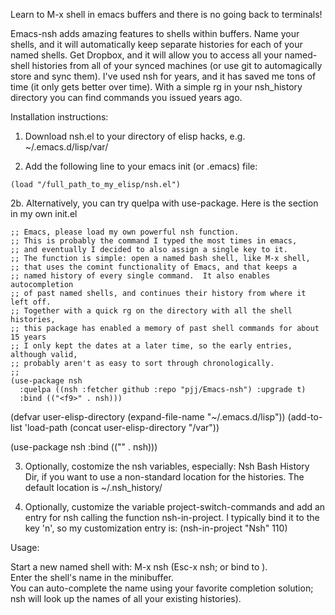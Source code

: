 

Learn to M-x shell in emacs buffers and there is no going back to terminals!

Emacs-nsh adds amazing features to shells within buffers.  Name your
shells, and it will automatically keep separate histories for each of
your named shells.  Get Dropbox, and it will allow you to access all
your named-shell histories from all of your synced machines (or use
git to automagically store and sync them).  I've used nsh for years,
and it has saved me tons of time (it only gets better over time).
With a simple rg in your nsh_history directory you can find commands
you issued years ago.

Installation instructions:

1. Download nsh.el to your directory of elisp hacks, e.g. ~/.emacs.d/lisp/var/

2. Add the following line to your emacs init (or .emacs) file:

```
(load "/full_path_to_my_elisp/nsh.el")
```

2b. Alternatively, you can try quelpa with use-package.  Here is the
section in my own init.el

```
;; Emacs, please load my own powerful nsh function.
;; This is probably the command I typed the most times in emacs,
;; and eventually I decided to also assign a single key to it.
;; The function is simple: open a named bash shell, like M-x shell,
;; that uses the comint functionality of Emacs, and that keeps a
;; named history of every single command.  It also enables autocompletion
;; of past named shells, and continues their history from where it left off.
;; Together with a quick rg on the directory with all the shell histories,
;; this package has enabled a memory of past shell commands for about 15 years
;; I only kept the dates at a later time, so the early entries, although valid,
;; probably aren't as easy to sort through chronologically.
;;
(use-package nsh
  :quelpa ((nsh :fetcher github :repo "pjj/Emacs-nsh") :upgrade t)
  :bind (("<f9>" . nsh)))
```

(defvar user-elisp-directory (expand-file-name "~/.emacs.d/lisp"))
(add-to-list 'load-path (concat user-elisp-directory "/var"))

(use-package nsh
  :bind (("<f9>" . nsh)))


3. Optionally, costomize the nsh variables, especially: Nsh Bash History Dir,
if you want to use a non-standard location for the histories.
The default location is ~/.nsh_history/

4. Optionally, customize the variable project-switch-commands
and add an entry for nsh calling the function nsh-in-project.
I typically bind it to the key 'n', so my customization entry is:
(nsh-in-project "Nsh" 110)


Usage:

Start a new named shell with: M-x nsh (Esc-x nsh; or bind to <f9>).  
Enter the shell's name in the minibuffer.  
You can auto-complete the name using your favorite completion solution; 
nsh will look up the names of all your existing histories).
